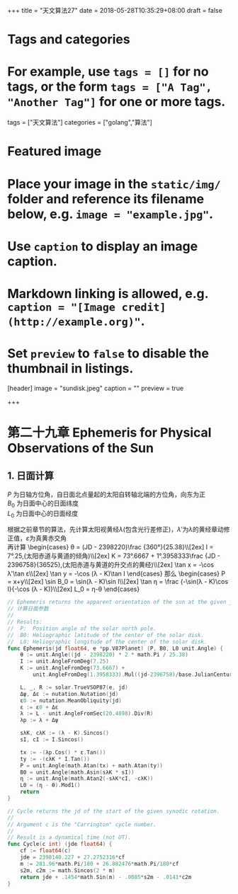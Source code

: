 +++
title = "天文算法27"
date = 2018-05-28T10:35:29+08:00
draft = false

# Tags and categories
# For example, use `tags = []` for no tags, or the form `tags = ["A Tag", "Another Tag"]` for one or more tags.
tags = ["天文算法"]
categories = ["golang","算法"]

# Featured image
# Place your image in the `static/img/` folder and reference its filename below, e.g. `image = "example.jpg"`.
# Use `caption` to display an image caption.
#   Markdown linking is allowed, e.g. `caption = "[Image credit](http://example.org)"`.
# Set `preview` to `false` to disable the thumbnail in listings.
[header]
image = "sundisk.jpeg"
caption = ""
preview = true

+++
# 第二十九章 Ephemeris for Physical Observations of the Sun

<!--more-->

## 1. 日面计算

$P$ 为日轴方位角，自日面北点量起的太阳自转轴北端的方位角，向东为正  
$B_0$ 为日面中心的日面纬度  
$L_0$ 为日面中心的日面经度  

根据之前章节的算法，先计算太阳视黄经$λ$(包含光行差修正)，$λ'$为$λ$的黄经章动修正值，$ε$为真黄赤交角  
再计算
\begin{cases}
θ = (JD - 2398220)\frac {360°}{25.38}\\\\\[2ex]
I = 7°.25,(太阳赤道与黄道的倾角)\\\\\[2ex]
K = 73°.6667 + 1°.3958333\frac {JD - 2396758}{36525},(太阳赤道与黄道的升交点的黄经)\\\\\[2ex]
\tan x = -\cos λ'\tan ε\\\\\[2ex]
\tan y = -\cos (λ - K)\tan I
\end{cases}
那么
\begin{cases}
P = x+y\\\\\[2ex]
\sin B_0 = \sin(λ - K)\sin I\\\\\[2ex]
\tan η = \frac {-\sin(λ - K)\cos I}{-\cos (λ - K)}\\\\\[2ex]
L_0 = η-θ
\end{cases}

```go
// Ephemeris returns the apparent orientation of the sun at the given jd.
// 计算日面参数
//
// Results:
//	P:  Position angle of the solar north pole.
//	B0: Heliographic latitude of the center of the solar disk.
//	L0: Heliographic longitude of the center of the solar disk.
func Ephemeris(jd float64, e *pp.V87Planet) (P, B0, L0 unit.Angle) {
	θ := unit.Angle((jd - 2398220) * 2 * math.Pi / 25.38)
	I := unit.AngleFromDeg(7.25)
	K := unit.AngleFromDeg(73.6667) +
		unit.AngleFromDeg(1.3958333).Mul((jd-2396758)/base.JulianCentury)

	L, _, R := solar.TrueVSOP87(e, jd)
	Δψ, Δε := nutation.Nutation(jd)
	ε0 := nutation.MeanObliquity(jd)
	ε := ε0 + Δε
	λ := L - unit.AngleFromSec(20.4898).Div(R)
	λp := λ + Δψ

	sλK, cλK := (λ - K).Sincos()
	sI, cI := I.Sincos()

	tx := -(λp.Cos() * ε.Tan())
	ty := -(cλK * I.Tan())
	P = unit.Angle(math.Atan(tx) + math.Atan(ty))
	B0 = unit.Angle(math.Asin(sλK * sI))
	η := unit.Angle(math.Atan2(-sλK*cI, -cλK))
	L0 = (η - θ).Mod1()
	return
}

// Cycle returns the jd of the start of the given synodic rotation.
//
// Argument c is the "Carrington" cycle number.
//
// Result is a dynamical time (not UT).
func Cycle(c int) (jde float64) {
	cf := float64(c)
	jde = 2398140.227 + 27.2752316*cf
	m := 281.96*math.Pi/180 + 26.882476*math.Pi/180*cf
	s2m, c2m := math.Sincos(2 * m)
	return jde + .1454*math.Sin(m) - .0085*s2m - .0141*c2m
}
```